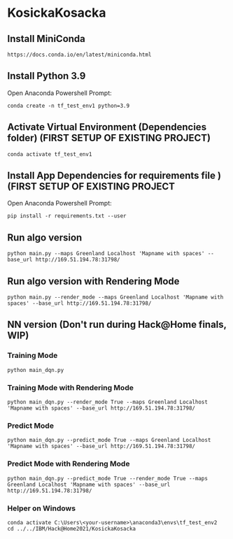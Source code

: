 # KosickaKosacka


## Install MiniConda
    https://docs.conda.io/en/latest/miniconda.html

## Install Python 3.9
Open Anaconda Powershell Prompt:

    conda create -n tf_test_env1 python=3.9

## Activate Virtual Environment (Dependencies folder) (FIRST SETUP OF EXISTING PROJECT)

    conda activate tf_test_env1

## Install App Dependencies for requirements file ) (FIRST SETUP OF EXISTING PROJECT
Open Anaconda Powershell Prompt:

    pip install -r requirements.txt --user

## Run algo version
    
    python main.py --maps Greenland Localhost 'Mapname with spaces' --base_url http://169.51.194.78:31798/

## Run algo version with Rendering Mode
    
    python main.py --render_mode --maps Greenland Localhost 'Mapname with spaces' --base_url http://169.51.194.78:31798/

## NN version (Don't run during Hack@Home finals, WIP)
### Training Mode

    python main_dqn.py
    
### Training Mode with Rendering Mode

    python main_dqn.py --render_mode True --maps Greenland Localhost 'Mapname with spaces' --base_url http://169.51.194.78:31798/

### Predict Mode

    python main_dqn.py --predict_mode True --maps Greenland Localhost 'Mapname with spaces' --base_url http://169.51.194.78:31798/

### Predict Mode with Rendering Mode

    python main_dqn.py --predict_mode True --render_mode True --maps Greenland Localhost 'Mapname with spaces' --base_url http://169.51.194.78:31798/


### Helper on Windows
    conda activate C:\Users\<your-username>\anaconda3\envs\tf_test_env2
    cd ../../IBM/Hack@Home2021/KosickaKosacka
